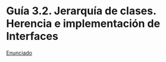 # Guía 3.2. Jerarquía de clases. Herencia e implementación de Interfaces

[Enunciado](https://docs.google.com/document/d/1V56lKS3wmZ8nnhxSkhBek9f554rg0DqQ/preview)
